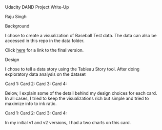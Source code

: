 Udacity DAND Project Write-Up

Raju Singh

Background

I chose to create a visualization of Baseball Test data. The data can also be accessed in this repo in the data folder.

Click [here](https://public.tableau.com/profile/raju.singh8842#!/vizhome/baseballdata/Story1) for a link to the final version.

Design

I chose to tell a data story using the Tableau Story tool. After doing exploratory data analysis on the dataset


Card 1: 
Card 2: 
Card 3: 
Card 4: 

Below, I explain some of the detail behind my design choices for each card. In all cases, I tried to keep the visualizations rich but simple and tried to maximize info to ink ratio.

Card 1: 
Card 2: 
Card 3: 
Card 4: 

In my initial v1 and v2 versions, I had a two charts on this card.
